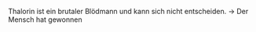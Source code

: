 Thalorin ist ein brutaler Blödmann und kann sich nicht entscheiden.
$\rightarrow$ Der Mensch hat gewonnen